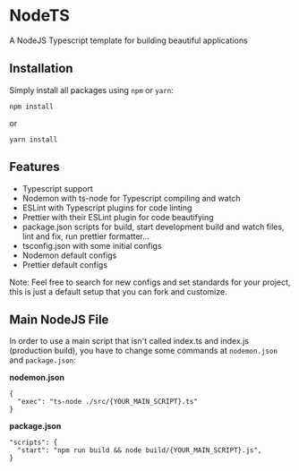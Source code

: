 # NodeTS

A NodeJS Typescript template for building beautiful applications

## Installation

Simply install all packages using `npm` or `yarn`:

```
npm install
```

or

```
yarn install
```

## Features

- Typescript support
- Nodemon with ts-node for Typescript compiling and watch
- ESLint with Typescript plugins for code linting
- Prettier with their ESLint plugin for code beautifying
- package.json scripts for build, start development build and watch files, lint and fix, run prettier formatter...
- tsconfig.json with some initial configs
- Nodemon default configs
- Prettier default configs

Note: Feel free to search for new configs and set standards for your project, this is just a default setup that you can fork and customize.

## Main NodeJS File

In order to use a main script that isn't called index.ts and index.js (production build), you have to change some commands at `nodemon.json` and `package.json`:

**nodemon.json**

```
{
  "exec": "ts-node ./src/{YOUR_MAIN_SCRIPT}.ts"
}
```

**package.json**

```
"scripts": {
  "start": "npm run build && node build/{YOUR_MAIN_SCRIPT}.js",
}
```
